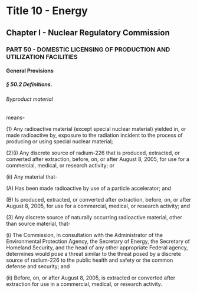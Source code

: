 
# Title 10 - Energy
## Chapter I - Nuclear Regulatory Commission
### PART 50 - DOMESTIC LICENSING OF PRODUCTION AND UTILIZATION FACILITIES
#### General Provisions
##### § 50.2 Definitions.
###### Byproduct material

means-

(1) Any radioactive material (except special nuclear material) yielded in, or made radioactive by, exposure to the radiation incident to the process of producing or using special nuclear material;

(2)(i) Any discrete source of radium-226 that is produced, extracted, or converted after extraction, before, on, or after August 8, 2005, for use for a commercial, medical, or research activity; or

(ii) Any material that-

(A) Has been made radioactive by use of a particle accelerator; and

(B) Is produced, extracted, or converted after extraction, before, on, or after August 8, 2005, for use for a commercial, medical, or research activity; and

(3) Any discrete source of naturally occurring radioactive material, other than source material, that-

(i) The Commission, in consultation with the Administrator of the Environmental Protection Agency, the Secretary of Energy, the Secretary of Homeland Security, and the head of any other appropriate Federal agency, determines would pose a threat similar to the threat posed by a discrete source of radium-226 to the public health and safety or the common defense and security; and

(ii) Before, on, or after August 8, 2005, is extracted or converted after extraction for use in a commercial, medical, or research activity.
